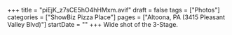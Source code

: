 +++
title = "piEjK_z7sCE5hO4hHMxm.avif"
draft = false
tags = ["Photos"]
categories = ["ShowBiz Pizza Place"]
pages = ["Altoona, PA (3415 Pleasant Valley Blvd)"]
startDate = ""
+++
Wide shot of the 3-Stage.
